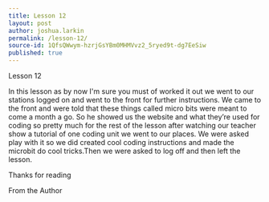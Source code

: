 ```yaml
---
title: Lesson 12
layout: post
author: joshua.larkin
permalink: /lesson-12/
source-id: 1QfsQWwym-hzrjGsYBm0MHMVvz2_5ryed9t-dg7EeSiw
published: true
---
```

Lesson 12

In this lesson as by now I'm sure you must of worked it out we went to our stations logged on and went to the front for further instructions. We came to the front and were told that these things called micro bits were meant to come a month a go. So he showed us the website and what they’re used for coding so pretty much for the rest of the lesson after watching our teacher show a tutorial of one coding unit we went to our places. We were asked play with it so we did created cool coding instructions and made the microbit do cool tricks.Then we were asked to log off and then left the lesson.

Thanks for reading 

From the Author

